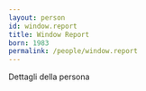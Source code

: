 ```yaml
---
layout: person
id: window.report
title: Window Report
born: 1983
permalink: /people/window.report
---
```


Dettagli della persona 